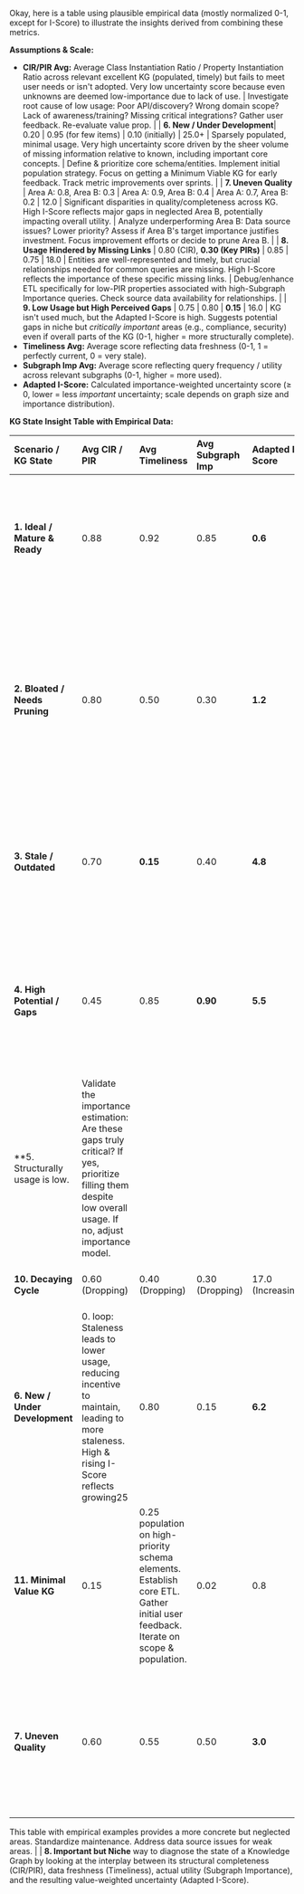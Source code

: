 Okay, here is a table using plausible empirical data (mostly normalized 0-1, except for I-Score) to illustrate the insights derived from combining these metrics.

**Assumptions & Scale:**

*   **CIR/PIR Avg:** Average Class Instantiation Ratio / Property Instantiation Ratio across relevant excellent KG (populated, timely) but fails to meet user needs or isn't adopted. Very low uncertainty score because even unknowns are deemed low-importance due to lack of use. | Investigate root cause of low usage: Poor API/discovery? Wrong domain scope? Lack of awareness/training? Missing critical integrations? Gather user feedback. Re-evaluate value prop. |
| **6. New / Under Development**| 0.20                       | 0.95 (for few items) | 0.10 (initially)                                | 25.0+           | Sparsely populated, minimal usage. Very high uncertainty score driven by the sheer volume of missing information relative to known, including important core concepts.        | Define & prioritize core schema/entities. Implement initial population strategy. Focus on getting a Minimum Viable KG for early feedback. Track metric improvements over sprints. |
| **7. Uneven Quality**       | Area A: 0.8, Area B: 0.3   | Area A: 0.9, Area B: 0.4 | Area A: 0.7, Area B: 0.2                              | 12.0            | Significant disparities in quality/completeness across KG. High I-Score reflects major gaps in neglected Area B, potentially impacting overall utility.                       | Analyze underperforming Area B: Data source issues? Lower priority? Assess if Area B's target importance justifies investment. Focus improvement efforts or decide to prune Area B. |
| **8. Usage Hindered by Missing Links** | 0.80 (CIR), **0.30 (Key PIRs)** | 0.85 | 0.75 | 18.0 | Entities are well-represented and timely, but crucial relationships needed for common queries are missing. High I-Score reflects the importance of these specific missing links. | Debug/enhance ETL specifically for low-PIR properties associated with high-Subgraph Importance queries. Check source data availability for relationships. |
| **9. Low Usage but High Perceived Gaps** | 0.75 | 0.80 | **0.15** | 16.0 | KG isn't used much, but the Adapted I-Score is high. Suggests potential gaps in niche but *critically important* areas (e.g., compliance, security) even if overall parts of the KG (0-1, higher = more structurally complete).
*   **Timeliness Avg:** Average score reflecting data freshness (0-1, 1 = perfectly current, 0 = very stale).
*   **Subgraph Imp Avg:** Average score reflecting query frequency / utility across relevant subgraphs (0-1, higher = more used).
*   **Adapted I-Score:** Calculated importance-weighted uncertainty score (≥ 0, lower = less *important* uncertainty; scale depends on graph size and importance distribution).

**KG State Insight Table with Empirical Data:**

| Scenario / KG State         | Avg CIR / PIR | Avg Timeliness | Avg Subgraph Imp | Adapted I-Score | Insight / Interpretation                                                                                                | Actionable Steps                                                                                                                                 |
| :-------------------------- | :------------ | :------------- | :--------------- | :-------------- | :-------------------------------------------------------------------------------------------------------------------- | :----------------------------------------------------------------------------------------------------------------------------------------------- |
| **1. Ideal / Mature & Ready** | 0.88          | 0.92           | 0.85             | **0.6**         | Well-populated structure, very fresh data, heavily utilized, low uncertainty regarding important facts. Highly reliable.      | Maintain freshness, monitor usage trends, explore expansion.                                                                                      |
| **2. Bloated / Needs Pruning**| 0.80          | 0.50           | 0.30             | **1.2**         | Structurally looks okay, but significant portions have mediocre freshness and low usage. Core might be good, but periphery is costly noise. Low-Moderate uncertainty (mostly low-imp unknowns). | Profile usage/timeliness per subgraph. Prune/archive/defund low-value areas. Refocus resources on core.                                              |
| **3. Stale / Outdated**     | 0.70          | **0.15**       | 0.40             | **4.8**         | Data is significantly out-of-date, compromising reliability. Usage may be dropping. High uncertainty due to invalid data. | **Critical.** Fix data refresh pipelines immediately. Implement staleness monitoring. Prioritize refreshing high-importance areas.                     |
| **4. High Potential / Gaps** | 0.45          | 0.85           | **0.90**         | **5.5**         | High user demand & querying activity, data is fresh when present, BUT key structural parts (low PIR?) are missing. Very high important uncertainty. | **High Priority.** Identify & acquire data for missing high-demand entities/relationships. Improve specific ETL processes.                              |
| **5. Structurally usage is low. | Validate the importance estimation: Are these gaps truly critical? If yes, prioritize filling them despite low overall usage. If no, adjust importance model. |
| **10. Decaying Cycle** | 0.60 (Dropping) | 0.40 (Dropping) | 0.30 (Dropping) | 17.0 (Increasing) | Negative feedback Sound, Unused** | 0.85          | 0.90           | **0.10**         | **0.7**         | Technically excellent KG (structured, fresh), but sees minimal usage. Low adoption/utility. Low uncertainty (important things are known). | Investigate lack of adoption: Poor API? Wrong scope? No training? Missing key integrations? Re-align with user needs or decommission.                 |
| **6. New / Under Development**| 0. loop: Staleness leads to lower usage, reducing incentive to maintain, leading to more staleness. High & rising I-Score reflects growing25          | 0.80           | 0.15             | **6.2**         | Sparse structure, data added is fresh but limited, usage is minimal. Very high uncertainty as core components are missing. | Focus unreliability. | Treat as Scenario 3 (Stale) but with added focus on user re-engagement *after* demonstrating improved timeliness and reliability. |
| **11. Minimal Value KG** | 0.15 | 0.25 population on high-priority schema elements. Establish core ETL. Gather initial user feedback. Iterate on scope & population.                    | 0.02 | 0.8 | Sparse, stale, unused. Low uncertainty only because the whole domain/|
| **7. Uneven Quality**       | 0.60          | 0.55           | 0.50             | **3.0**         | Inconsistent state - some areas well-maintained & used, others neglected (scope appears unimportant or minimally represented. Offers little value. | Strongly question the need for this KG. Unless a specific, documentedstale, incomplete, unused). Moderate-High important uncertainty. | Perform detailed analysis per subgraph. Identify high-value low-intensity use case exists, consider decommissioning to save resources. |

This table with empirical examples provides a more concrete but neglected areas. Standardize maintenance. Address data source issues for weak areas. |
| **8. Important but Niche** way to diagnose the state of a Knowledge Graph by looking at the interplay between its structural completeness (CIR/PIR), data freshness (Timeliness), actual utility (Subgraph Importance), and the resulting value-weighted uncertainty (Adapted I-Score).
